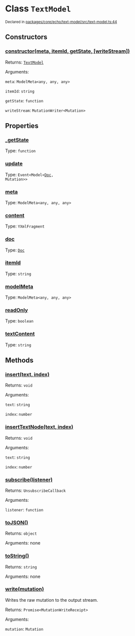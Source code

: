 # Class `TextModel`
<sub>Declared in [packages/core/echo/text-model/src/text-model.ts:44](https://github.com/dxos/dxos/blob/main/packages/core/echo/text-model/src/text-model.ts#L44)</sub>




## Constructors
### [constructor(meta, itemId, getState, \[writeStream\])](https://github.com/dxos/dxos/blob/main/packages/core/echo/text-model/src/text-model.ts#L53)


Returns: <code>[TextModel](/api/@dxos/text-model/classes/TextModel)</code>

Arguments: 

`meta`: <code>ModelMeta&lt;any, any, any&gt;</code>

`itemId`: <code>string</code>

`getState`: <code>function</code>

`writeStream`: <code>MutationWriter&lt;Mutation&gt;</code>

## Properties
### [_getState]()
Type: <code>function</code>
### [update]()
Type: <code>Event&lt;Model&lt;[Doc](/api/@dxos/text-model/classes/Doc), Mutation&gt;&gt;</code>
### [meta](https://github.com/dxos/dxos/blob/main/packages/core/echo/text-model/src/text-model.ts#L45)
Type: <code>ModelMeta&lt;any, any, any&gt;</code>
### [content](https://github.com/dxos/dxos/blob/main/packages/core/echo/text-model/src/text-model.ts#L71)
Type: <code>YXmlFragment</code>
### [doc](https://github.com/dxos/dxos/blob/main/packages/core/echo/text-model/src/text-model.ts#L67)
Type: <code>[Doc](/api/@dxos/text-model/classes/Doc)</code>
### [itemId]()
Type: <code>string</code>
### [modelMeta]()
Type: <code>ModelMeta&lt;any, any, any&gt;</code>
### [readOnly]()
Type: <code>boolean</code>
### [textContent](https://github.com/dxos/dxos/blob/main/packages/core/echo/text-model/src/text-model.ts#L76)
Type: <code>string</code>

## Methods
### [insert(text, index)](https://github.com/dxos/dxos/blob/main/packages/core/echo/text-model/src/text-model.ts#L157)


Returns: <code>void</code>

Arguments: 

`text`: <code>string</code>

`index`: <code>number</code>
### [insertTextNode(text, index)](https://github.com/dxos/dxos/blob/main/packages/core/echo/text-model/src/text-model.ts#L161)


Returns: <code>void</code>

Arguments: 

`text`: <code>string</code>

`index`: <code>number</code>
### [subscribe(listener)]()


Returns: <code>UnsubscribeCallback</code>

Arguments: 

`listener`: <code>function</code>
### [toJSON()]()


Returns: <code>object</code>

Arguments: none
### [toString()]()


Returns: <code>string</code>

Arguments: none
### [write(mutation)]()


Writes the raw mutation to the output stream.

Returns: <code>Promise&lt;MutationWriteReceipt&gt;</code>

Arguments: 

`mutation`: <code>Mutation</code>